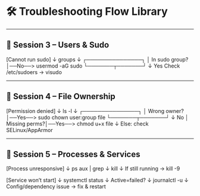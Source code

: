 # 🛠️ Troubleshooting Flow Library  

---

## 🔹 Session 3 – Users & Sudo
[Cannot run sudo]
↓
groups <user>
↓
┌───────────────┐
│ In sudo group?│──No──> usermod -aG sudo <user>
└───────┬───────┘
↓ Yes
Check /etc/sudoers → visudo


---

## 🔹 Session 4 – File Ownership


[Permission denied]
↓
ls -l <file>
↓
┌───────────────┐
│ Wrong owner? │──Yes──> sudo chown user:group file
└───────┬───────┘
↓ No
│ Missing perms?│──Yes──> chmod u+x file
↓
Else: check SELinux/AppArmor


---

## 🔹 Session 5 – Processes & Services


[Process unresponsive]
↓
ps aux | grep <name>
↓
kill <PID>
↓
If still running → kill -9 <PID>

[Service won’t start]
↓
systemctl status <service>
↓
Active=failed?
↓
journalctl -u <service>
↓
Config/dependency issue → fix & restart

